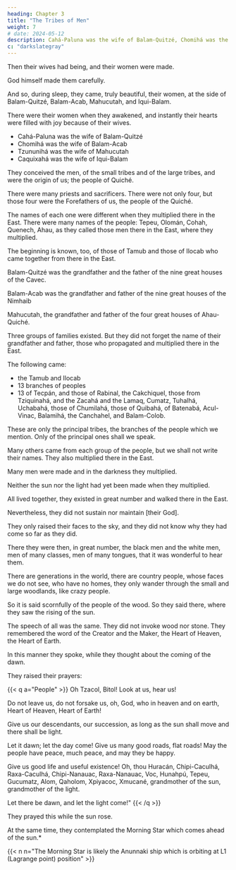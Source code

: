 ```yaml
---
heading: Chapter 3
title: "The Tribes of Men"
weight: 7
# date: 2024-05-12
description: Cahá-Paluna was the wife of Balam-Quitzé, Chomihá was the wife of Balam-Acab, Tzununihá was the wife of Mahucutah,  Caquixahá was the wife of Iqui-Balam
c: "darkslategray"
---
```



Then their wives had being, and their women were made. 

God himself made them carefully. 

And so, during sleep, they came, truly beautiful, their women, at the side of Balam-Quitzé, Balam-Acab, Mahucutah, and Iqui-Balam.

There were their women when they awakened, and instantly their hearts were filled with joy because of their wives.

- Cahá-Paluna was the wife of Balam-Quitzé
- Chomihá was the wife of Balam-Acab
- Tzununihá was the wife of Mahucutah
- Caquixahá was the wife of Iqui-Balam

<!-- These are the names of their wives, who were distinguished women. -->

They conceived the men, of the small tribes and of the large tribes, and were the origin of us; the people of Quiché.

There were many priests and sacrificers. There were not only four, but those four were the Forefathers of us, the people of the Quiché.

The names of each one were different when they multiplied there in the East. There were many names of the people: Tepeu, Olomán, Cohah, Quenech, Ahau, as they called those men there in the East, where they multiplied.

The beginning is known, too, of those of Tamub and those of Ilocab who came together from there in the East.

Balam-Quitzé was the grandfather and the father of the nine great houses of the Cavec.

Balam-Acab was the grandfather and father of the nine great houses of the Nimhaib

Mahucutah, the grandfather and father of the four great houses of Ahau-Quiché.

Three groups of families existed. But they did not forget the name of their grandfather and father, those who propagated and multiplied there in the East.

The following came:
- the Tamub and Ilocab
- 13 branches of peoples
- 13 of Tecpán, and those of Rabinal, the Cakchiquel, those from Tziquinahá, and the Zacahá and the Lamaq, Cumatz, Tuhalhá, Uchabahá, those of Chumilahá, those of Quibahá, of Batenabá, Acul-Vinac, Balamihá, the Canchahel, and Balam-Colob.

These are only the principal tribes, the branches of the people which we mention. Only of the principal ones shall we speak. 

Many others came from each group of the people, but we shall not write their names. They also multiplied there in the East.

Many men were made and in the darkness they multiplied. 

Neither the sun nor the light had yet been made when they multiplied. 

All lived together, they existed in great number and walked there in the East.

Nevertheless, they did not sustain nor maintain [their God]. 

They only raised their faces to the sky, and they did not know why they had come so far as they did.

There they were then, in great number, the black men and the white men, men of many classes, men of many tongues, that it was wonderful to hear them.

There are generations in the world, there are country people, whose faces we do not see, who have no homes, they only wander through the small and large woodlands, like crazy people. 

So it is said scornfully of the people of the wood. So they said there, where they saw the rising of the sun.

The speech of all was the same. They did not invoke wood nor stone. They remembered the word of the Creator and the Maker, the Heart of Heaven, the Heart of Earth.

In this manner they spoke, while they thought about the coming of the dawn.

They raised their prayers:

<!-- , those worshipers of the word [of God], loving, obedient, and fearful, raising their faces to the sky when they asked for daughters and sons. -->


{{< q a="People" >}}
Oh Tzacol, Bitol! Look at us, hear us! 

Do not leave us, do not forsake us, oh, God, who in heaven and on earth, Heart of Heaven, Heart of Earth!

Give us our descendants, our succession, as long as the sun shall move and there shall be light. 

Let it dawn; let the day come! Give us many good roads, flat roads! May the people have peace, much peace, and may they be happy. 

Give us good life and useful existence! Oh, thou Huracán, Chipi-Caculhá, Raxa-Caculhá, Chipi-Nanauac, Raxa-Nanauac, Voc, Hunahpú, Tepeu, Gucumatz, Alom, Qaholom, Xpiyacoc, Xmucané, grandmother of the sun, grandmother of the light. 

Let there be dawn, and let the light come!"
{{< /q >}}


They prayed this while the sun rose.

 <!-- saw and invoked the coming of the sun, the arrival of day -->

At the same time, they contemplated the Morning Star which comes ahead of the sun.*

{{< n n="The Morning Star is likely the Anunnaki ship which is orbiting at L1 (Lagrange point) position" >}}


 <!-- that lights up the arch of the sky and the surface of the earth, and illuminates the steps of the men who had been created and made. -->
